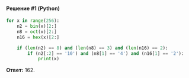 #### Решение #1 (Python)
```python
for x in range(256):
    n2 = bin(x)[2:]
    n8 = oct(x)[2:]
    n16 = hex(x)[2:]

    if (len(n2) == 8) and (len(n8) == 3) and (len(n16) == 2):
        if (n2[:2] == '10') and (n8[1] == '4') and (n16[1] == '2'):
            print(x)
```
**Ответ:** 162.
